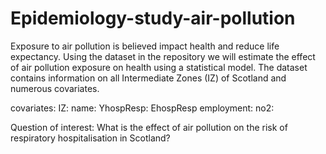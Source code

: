 # Epidemiology-study-air-pollution

Exposure to air pollution is believed impact health and reduce life expectancy. Using the dataset in the repository we will estimate
the effect of air pollution exposure on health using a statistical model. The dataset contains information on all Intermediate Zones (IZ)
of Scotland and numerous covariates.

covariates:
IZ:
name:
YhospResp:
EhospResp
employment:
no2:

Question of interest: What is the effect of air pollution on the risk of respiratory hospitalisation in Scotland?
